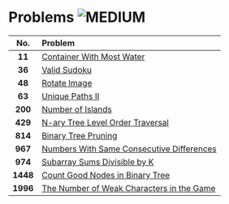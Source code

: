 # Problems ![MEDIUM](https://img.shields.io/badge/-MEDIUM-ffa116?style=for-the-badge&logo=LeetCode&logoColor=black)

| **No.**  | **Problem**                                                                                                   |
| :------: | :------------------------------------------------------------------------------------------------------------ |
|  **11**  | [Container With Most Water](11.%20Container%20With%20Most%20Water/)                                           |
|  **36**  | [Valid Sudoku](36.%20Valid%20Sudoku/)                                                                         |
|  **48**  | [Rotate Image](48.%20Rotate%20Image/)                                                                         |
|  **63**  | [Unique Paths II](63.%20Unique%20Paths%20II/)                                                                 |
| **200**  | [Number of Islands](200.%20Number%20of%20Islands/)                                                            |
| **429**  | [N-ary Tree Level Order Traversal](429.%20N-ary%20Tree%20Level%20Order%20Traversal/)                          |
| **814**  | [Binary Tree Pruning](814.%20Binary%20Tree%20Pruning/)                                                        |
| **967**  | [Numbers With Same Consecutive Differences](967.%20Numbers%20With%20Same%20Consecutive%20Differences/)        |
| **974**  | [Subarray Sums Divisible by K](974.%20Subarray%20Sums%20Divisible%20by%20K/)                                  |
| **1448** | [Count Good Nodes in Binary Tree](1448.%20Count%20Good%20Nodes%20in%20Binary%20Tree/)                         |
| **1996** | [The Number of Weak Characters in the Game](1996.%20The%20Number%20of%20Weak%20Characters%20in%20the%20Game/) |
